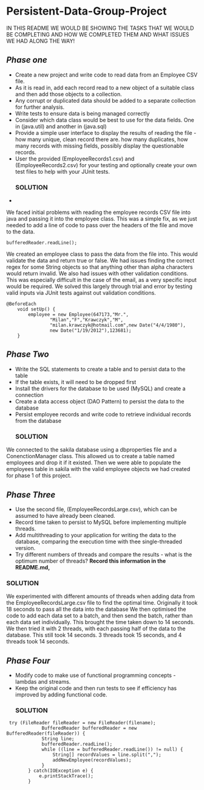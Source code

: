 # **Persistent-Data-Group-Project**

IN THIS README WE  WOULD BE SHOWING THE TASKS THAT WE WOULD BE COMPLETING AND HOW WE COMPLETED THEM AND WHAT ISSUES WE HAD ALONG THE WAY!

## *Phase one*

- Create a new project and write code to read data from an Employee CSV file.
- As it is read in, add each record read to a new object of a suitable class and then add those objects to a collection.
- Any corrupt or duplicated data should be added to a separate collection for further analysis.
- Write tests to ensure data is being managed correctly
- Consider which data class would be best to use for the data fields. One in (java.util) and another in (java.sql)
- Provide a simple user interface to display the results of reading the file - how many unique, clean record there are. how many duplicates, how many records with missing fields, possibly display the questionable records.
- User the provided (EmployeeRecords1.csv) and (EmployeeRecords2.csv) for your testing and optionally create your own test files to help with your JUnit tests.
  ### **SOLUTION**
- 
We faced initial problems with reading the employee records CSV file into java and passing it into the employee class.
This was a simple fix, as we just needed to add a line of code to pass over the headers of the file and move to the data.
````BufferedReader bufferedReader = new BufferedReader(fileReader))
bufferedReader.readLine();
````

We created an employee class to pass the data from the file into. This would validate the data and return true or false.
We had issues finding the correct regex for some String objects so that anything other than alpha characters would return invalid.
We also had issues with other validation conditions.
This was especially difficult in the case of the email, as a very specific input would be required.
We solved this largely through trial and error by testing valid inputs via JUnit tests against out validation conditions.
````
@BeforeEach
    void setUp() {
        employee = new Employee(647173,"Mr.",
                "Milan","F","Krawczyk","M",
                "milan.krawczyk@hotmail.com",new Date("4/4/1980"),
                new Date("1/19/2012"),123681);
    }
````

## *Phase Two* 

- Write the SQL statements to create a table and to persist data to the table
- If the table exists, it will need to be dropped first
- Install the drivers for the database to be used (MySQL) and create a connection
- Create a data access object (DAO Pattern) to persist the data to the database
- Persist employee records and write code to retrieve individual records from the database
  ### **SOLUTION**
We connected to the sakila database using a dbproperties file and a ConenctionManager class. This allowed us to
create a table named employees and drop it if it existed. Then we were able to populate the employees table in 
sakila with the valid employee objects we had created for phase 1 of this project.


## *Phase Three*
- Use the second file, (EmployeeRecordsLarge.csv), which can be assumed to have already been cleaned.
- Record time taken to persist to MySQL before implementing multiple threads.
- Add multithreading to your application for writing the data to the database, comparing the execution time with thee single-threaded version.
- Try different numbers of threads and compare the results - what is the optimum number of threads? **Record this information in the README.md,**

### **SOLUTION**
We experimented with different amounts of threads when adding data from the EmployeeRecordsLarge.csv file to find the optimal time.
Originally it took 18 seconds to pass all the data into the database
We then optimised the code to add each data set to a batch, and then send the batch, rather than each data set individually.
This brought the time taken down to 14 seconds.
We then tried it with 2 threads, with each passing half of the data to the database. This still took 14 seconds.
3 threads took 15 seconds, and 4 threads took 14 seconds.





## *Phase Four*
- Modify code to make use of functional programming concepts - lambdas and streams.
- Keep the original code and then run tests to see if efficiency has improved by adding functional code.
  ### **SOLUTION**

````
 try (FileReader fileReader = new FileReader(filename);
             BufferedReader bufferedReader = new BufferedReader(fileReader)) {
             String line;
             bufferedReader.readLine();
             while ((line = bufferedReader.readLine()) != null) {
                 String[] recordValues = line.split(",");
                 addNewEmployee(recordValues);
             }
        } catch(IOException e) {
            e.printStackTrace();
        }
````
